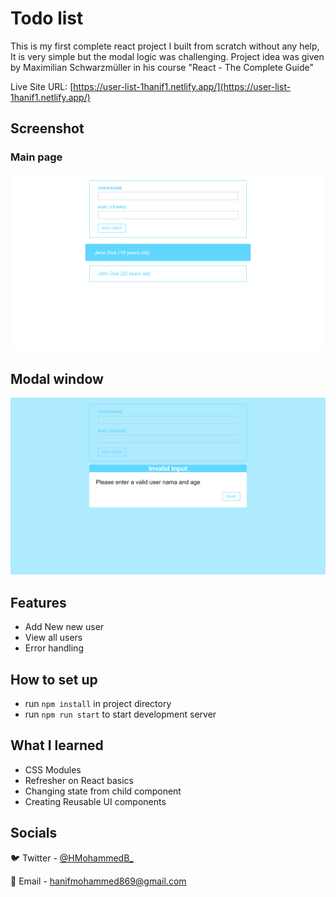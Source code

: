 # Todo list

This is my first complete react project I built from scratch without any help, It is very simple but the modal logic was challenging. Project idea was given by Maximilian Schwarzmüller in his course "React - The Complete Guide"

Live Site URL: [https://user-list-1hanif1.netlify.app/](https://user-list-1hanif1.netlify.app/)

## Screenshot

### Main page

![Project Screenshot](./Screenshot.png)

## Modal window

![Modal Screenshot](./Screenshot1.png)

## Features

- Add New new user
- View all users
- Error handling

## How to set up

- run `npm install` in project directory
- run `npm run start` to start development server

## What I learned

- CSS Modules
- Refresher on React basics
- Changing state from child component
- Creating Reusable UI components

## Socials

🐦 Twitter - [@HMohammedB_](https://twitter.com/HMohammedB_)

📧 Email - hanifmohammed869@gmail.com
